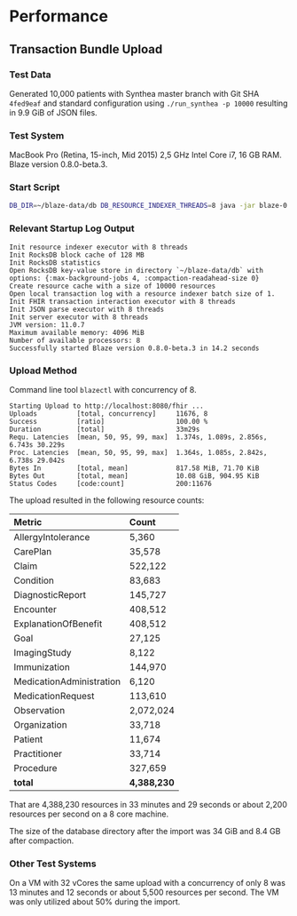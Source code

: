 # Performance

## Transaction Bundle Upload

### Test Data

Generated 10,000 patients with Synthea master branch with Git SHA `4fed9eaf` and standard configuration using `./run_synthea -p 10000` resulting in 9.9 GiB of JSON files.

### Test System

MacBook Pro \(Retina, 15-inch, Mid 2015\) 2,5 GHz Intel Core i7, 16 GB RAM. Blaze version 0.8.0-beta.3.

### Start Script

```bash
DB_DIR=~/blaze-data/db DB_RESOURCE_INDEXER_THREADS=8 java -jar blaze-0.8.0-beta.3-standalone.jar -m blaze.core
```

### Relevant Startup Log Output

```text
Init resource indexer executor with 8 threads
Init RocksDB block cache of 128 MB
Init RocksDB statistics
Open RocksDB key-value store in directory `~/blaze-data/db` with options: {:max-background-jobs 4, :compaction-readahead-size 0}
Create resource cache with a size of 10000 resources
Open local transaction log with a resource indexer batch size of 1.
Init FHIR transaction interaction executor with 8 threads
Init JSON parse executor with 8 threads
Init server executor with 8 threads
JVM version: 11.0.7
Maximum available memory: 4096 MiB
Number of available processors: 8
Successfully started Blaze version 0.8.0-beta.3 in 14.2 seconds
```

### Upload Method

Command line tool `blazectl` with concurrency of 8.

```text
Starting Upload to http://localhost:8080/fhir ...
Uploads          [total, concurrency]     11676, 8
Success          [ratio]                  100.00 %
Duration         [total]                  33m29s
Requ. Latencies  [mean, 50, 95, 99, max]  1.374s, 1.089s, 2.856s, 6.743s 30.229s
Proc. Latencies  [mean, 50, 95, 99, max]  1.364s, 1.085s, 2.842s, 6.738s 29.042s
Bytes In         [total, mean]            817.58 MiB, 71.70 KiB
Bytes Out        [total, mean]            10.08 GiB, 904.95 KiB
Status Codes     [code:count]             200:11676
```

The upload resulted in the following resource counts:

| Metric | Count |
| :--- | :--- |
| AllergyIntolerance | 5,360 |
| CarePlan | 35,578 |
| Claim | 522,122 |
| Condition | 83,683
| DiagnosticReport | 145,727 |
| Encounter | 408,512 |
| ExplanationOfBenefit | 408,512 |
| Goal | 27,125 |
| ImagingStudy | 8,122 |
| Immunization | 144,970 |
| MedicationAdministration | 6,120 |
| MedicationRequest | 113,610 |
| Observation | 2,072,024 |
| Organization | 33,718 |
| Patient | 11,674 |
| Practitioner | 33,714 |
| Procedure | 327,659 |
| **total** | **4,388,230** |

That are 4,388,230 resources in 33 minutes and 29 seconds or about 2,200 resources per second on a 8 core machine.

The size of the database directory after the import was 34 GiB and 8.4 GB after compaction.

### Other Test Systems

On a VM with 32 vCores the same upload with a concurrency of only 8 was 13 minutes and 12 seconds or about 5,500 resources per second. The VM was only utilized about 50% during the import.

